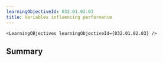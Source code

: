 ```yaml
---
learningObjectiveId: 032.01.02.03
title: Variables influencing performance
---
```


```tsx eval
<LearningOBjectives learningObjectiveId={032.01.02.03} />
```

## Summary
